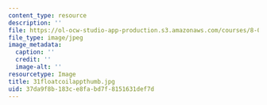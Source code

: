 ```yaml
---
content_type: resource
description: ''
file: https://ol-ocw-studio-app-production.s3.amazonaws.com/courses/8-02-physics-ii-electricity-and-magnetism-spring-2007/37da9f8b183ce8fabd7f8151631def7d_31floatcoilappthumb.jpg
file_type: image/jpeg
image_metadata:
  caption: ''
  credit: ''
  image-alt: ''
resourcetype: Image
title: 31floatcoilappthumb.jpg
uid: 37da9f8b-183c-e8fa-bd7f-8151631def7d
---
```


